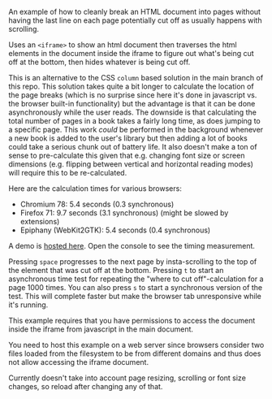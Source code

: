 
An example of how to cleanly break an HTML document into pages without having the last line on each page potentially cut off as usually happens with scrolling.

Uses an `<iframe>` to show an html document then traverses the html elements in the document inside the iframe to figure out what's being cut off at the bottom, then hides whatever is being cut off.

This is an alternative to the CSS `column` based solution in the main branch of this repo. This solution takes quite a bit longer to calculate the location of the page breaks (which is no surprise since here it's done in javascript vs. the browser built-in functionality) but the advantage is that it can be done asynchronously while the user reads. The downside is that calculating the total number of pages in a book takes a fairly long time, as does jumping to a specific page. This work _could_ be performed in the background whenever a new book is added to the user's library but then adding a lot of books could take a serious chunk out of battery life. It also doesn't make a ton of sense to pre-calculate this given that e.g. changing font size or screen dimensions (e.g. flipping between vertical and horizontal reading modes) will require this to be re-calculated.

Here are the calculation times for various browsers:

* Chromium 78: 5.4 seconds (0.3 synchronous)
* Firefox 71: 9.7 seconds (3.1 synchronous) (might be slowed by extensions)
* Epiphany (WebKit2GTK): 5.4 seconds (0.4 synchronous)

A demo is [hosted here](https://juul.io/paginator-alt/). Open the console to see the timing measurement.

Pressing `space` progresses to the next page by insta-scrolling to the top of the element that was cut off at the bottom. Pressing `t` to start an asynchronous time test for repeating the "where to cut off"-calculation for a page 1000 times. You can also press `s` to start a synchronous version of the test. This will complete faster but make the browser tab unresponsive while it's running.

This example requires that you have permissions to access the document inside the iframe from javascript in the main document.

You need to host this example on a web server since browsers consider two files loaded from the filesystem to be from different domains and thus does not allow accessing the iframe document.

Currently doesn't take into account page resizing, scrolling or font size changes, so reload after changing any of that.